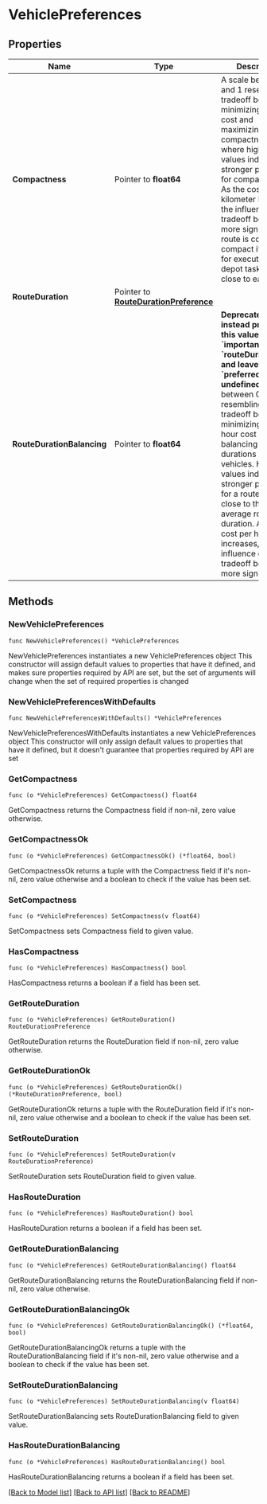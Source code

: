 # VehiclePreferences

## Properties

Name | Type | Description | Notes
------------ | ------------- | ------------- | -------------
**Compactness** | Pointer to **float64** | A scale between 0 and 1 resembling a tradeoff between minimizing distance cost and maximizing compactness, where higher values indicate a stronger preference for compact routes. As the cost per kilometer increases, the influence of this tradeoff becomes more significant. A route is considered compact if all stops for executing non-depot tasks are close to each other. | [optional] [default to 0]
**RouteDuration** | Pointer to [**RouteDurationPreference**](RouteDurationPreference.md) |  | [optional] 
**RouteDurationBalancing** | Pointer to **float64** | **Deprecated, instead provide this value as &#x60;importance&#x60; in &#x60;routeDuration&#x60; and leave the &#x60;preferredDuration&#x60; undefined.**  A scale between 0 and 1 resembling a tradeoff between minimizing the total hour cost and balancing the route durations of the vehicles. Higher values indicate a stronger preference for a route duration close to the average route duration. As the cost per hour increases, the influence of this tradeoff becomes more significant. | [optional] [default to 0]

## Methods

### NewVehiclePreferences

`func NewVehiclePreferences() *VehiclePreferences`

NewVehiclePreferences instantiates a new VehiclePreferences object
This constructor will assign default values to properties that have it defined,
and makes sure properties required by API are set, but the set of arguments
will change when the set of required properties is changed

### NewVehiclePreferencesWithDefaults

`func NewVehiclePreferencesWithDefaults() *VehiclePreferences`

NewVehiclePreferencesWithDefaults instantiates a new VehiclePreferences object
This constructor will only assign default values to properties that have it defined,
but it doesn't guarantee that properties required by API are set

### GetCompactness

`func (o *VehiclePreferences) GetCompactness() float64`

GetCompactness returns the Compactness field if non-nil, zero value otherwise.

### GetCompactnessOk

`func (o *VehiclePreferences) GetCompactnessOk() (*float64, bool)`

GetCompactnessOk returns a tuple with the Compactness field if it's non-nil, zero value otherwise
and a boolean to check if the value has been set.

### SetCompactness

`func (o *VehiclePreferences) SetCompactness(v float64)`

SetCompactness sets Compactness field to given value.

### HasCompactness

`func (o *VehiclePreferences) HasCompactness() bool`

HasCompactness returns a boolean if a field has been set.

### GetRouteDuration

`func (o *VehiclePreferences) GetRouteDuration() RouteDurationPreference`

GetRouteDuration returns the RouteDuration field if non-nil, zero value otherwise.

### GetRouteDurationOk

`func (o *VehiclePreferences) GetRouteDurationOk() (*RouteDurationPreference, bool)`

GetRouteDurationOk returns a tuple with the RouteDuration field if it's non-nil, zero value otherwise
and a boolean to check if the value has been set.

### SetRouteDuration

`func (o *VehiclePreferences) SetRouteDuration(v RouteDurationPreference)`

SetRouteDuration sets RouteDuration field to given value.

### HasRouteDuration

`func (o *VehiclePreferences) HasRouteDuration() bool`

HasRouteDuration returns a boolean if a field has been set.

### GetRouteDurationBalancing

`func (o *VehiclePreferences) GetRouteDurationBalancing() float64`

GetRouteDurationBalancing returns the RouteDurationBalancing field if non-nil, zero value otherwise.

### GetRouteDurationBalancingOk

`func (o *VehiclePreferences) GetRouteDurationBalancingOk() (*float64, bool)`

GetRouteDurationBalancingOk returns a tuple with the RouteDurationBalancing field if it's non-nil, zero value otherwise
and a boolean to check if the value has been set.

### SetRouteDurationBalancing

`func (o *VehiclePreferences) SetRouteDurationBalancing(v float64)`

SetRouteDurationBalancing sets RouteDurationBalancing field to given value.

### HasRouteDurationBalancing

`func (o *VehiclePreferences) HasRouteDurationBalancing() bool`

HasRouteDurationBalancing returns a boolean if a field has been set.


[[Back to Model list]](../README.md#documentation-for-models) [[Back to API list]](../README.md#documentation-for-api-endpoints) [[Back to README]](../README.md)


